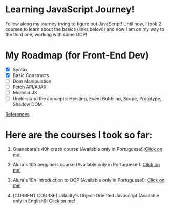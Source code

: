 # Learning JavaScript Journey!

Follow along my journey trying to figure out JavaScript! Until now, I took 2 courses to learn about the basics (links below!) and now I am on my way to the third one, working with some OOP!

# My Roadmap (for Front-End Dev)
- [X] Syntax
- [X] Basic Constructs
- [ ] Dom Manipulation
- [ ] Fetch API/AJAX
- [ ] Modular JS
- [ ] Understand the concepts: Hoisting, Event Bubbling, Scope, Prototype, Shadow DOM.

[References](https://github.com/kamranahmedse/developer-roadmap)


# Here are the courses I took so far:

1. Guanabara's 40h crash course (Available only in Portuguese!):[Click on me!](https://www.cursoemvideo.com/course/javascript/)

2. Alura's 10h begginers course (Available only in Portuguese!): [Click on me!](https://www.alura.com.br/curso-online-javascript-introducao)

3. Alura's 10h Introduction to OOP (Available only in Portuguese!): [Click on me!](https://www.alura.com.br/curso-online-javascritpt-orientacao-objetos)

4. [CURRENT COURSE] Udacity's Object-Oriented Javascript (Available only in English!): [Click on me!](https://www.udacity.com/course/object-oriented-javascript--ud711)

